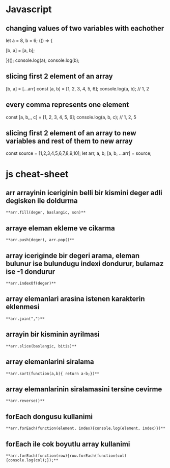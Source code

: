 # Javascript

## changing values of two variables with eachother

let a = 8, b = 6;
(() => {

[b, a] = [a, b];

})();
console.log(a);
console.log(b);

## slicing first 2 element of an array

[b, a] = [...arr]
const [a, b] = [1, 2, 3, 4, 5, 6];
console.log(a, b); // 1, 2

## every comma represents one element

const [a, b,,, c] = [1, 2, 3, 4, 5, 6];
console.log(a, b, c); // 1, 2, 5

## slicing first 2 element of an array to new variables and rest of them to new array

const source = [1,2,3,4,5,6,7,8,9,10];
let arr, a, b;
[a, b, ...arr] = source;

# js cheat-sheet

## arr arrayinin iceriginin belli bir kismini deger adli degisken ile doldurma
	**arr.fill(deger, baslangic, son)**
## arraye eleman ekleme ve cikarma
	**arr.push(deger), arr.pop()**
## array iceriginde bir degeri arama, eleman bulunur ise bulundugu indexi dondurur, bulamaz ise -1 dondurur
	**arr.indexOf(deger)**
## array elemanlari arasina istenen karakterin eklenmesi
	**arr.join(",")**
## arrayin bir kisminin ayrilmasi
	**arr.slice(baslangic, bitis)**
## array elemanlarini siralama
	**arr.sort(function(a,b){ return a-b;})**
## array elemanlarinin siralamasini tersine cevirme
	**arr.reverse()**
	
## forEach dongusu kullanimi
	**arr.forEach(function(element, index){console.log(element, index)})**
	
## forEach ile cok boyutlu array kullanimi
	**arr.forEach(function(row){row.forEach(function(col){console.log(col);});**



